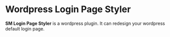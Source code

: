 # Wordpress Login Page Styler
**SM Login Page Styler** is a wordpress plugin. It can redesign your wordpress default login page.
